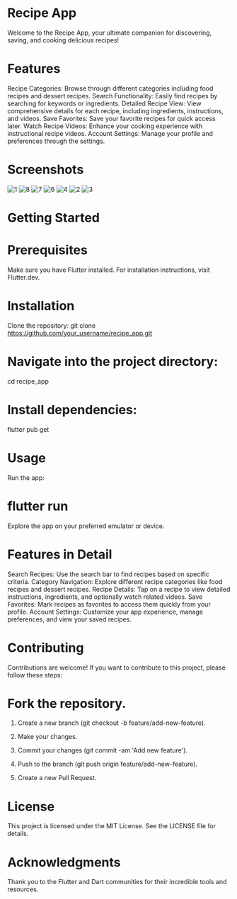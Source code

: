 # Recipe App
Welcome to the Recipe App, your ultimate companion for discovering, saving, and cooking delicious recipes!

# Features
Recipe Categories: Browse through different categories including food recipes and dessert recipes.
Search Functionality: Easily find recipes by searching for keywords or ingredients.
Detailed Recipe View: View comprehensive details for each recipe, including ingredients, instructions, and videos.
Save Favorites: Save your favorite recipes for quick access later.
Watch Recipe Videos: Enhance your cooking experience with instructional recipe videos.
Account Settings: Manage your profile and preferences through the settings.

# Screenshots
![1](https://github.com/user-attachments/assets/eaa8dd64-529e-4558-a652-a72ee5426ed5)
![8](https://github.com/user-attachments/assets/1efde468-85e4-435b-a595-e114a1a55c52)
![7](https://github.com/user-attachments/assets/e83b77f5-28b0-43cd-b561-256ff4321247)
![6](https://github.com/user-attachments/assets/9cf28d79-793b-4a5d-b1a7-9f115268c05d)
![4](https://github.com/user-attachments/assets/0038e40f-c881-455c-a3fb-d512fb754c76)
![2](https://github.com/user-attachments/assets/c6dab8a8-d722-42cd-8407-a161dff54450)
![3](https://github.com/user-attachments/assets/e91aedfe-0987-4ff6-a51e-f527c1c8a526)




# Getting Started

# Prerequisites
Make sure you have Flutter installed. For installation instructions, visit Flutter.dev.

# Installation
Clone the repository:
git clone https://github.com/your_username/recipe_app.git

# Navigate into the project directory:
cd recipe_app

# Install dependencies:
flutter pub get

# Usage
Run the app:

# flutter run
Explore the app on your preferred emulator or device.

# Features in Detail
Search Recipes: Use the search bar to find recipes based on specific criteria.
Category Navigation: Explore different recipe categories like food recipes and dessert recipes.
Recipe Details: Tap on a recipe to view detailed instructions, ingredients, and optionally watch related videos.
Save Favorites: Mark recipes as favorites to access them quickly from your profile.
Account Settings: Customize your app experience, manage preferences, and view your saved recipes.

# Contributing
Contributions are welcome! If you want to contribute to this project, please follow these steps:

# Fork the repository.
1. Create a new branch (git checkout -b feature/add-new-feature).

2. Make your changes.
3. Commit your changes (git commit -am 'Add new feature').

4. Push to the branch (git push origin feature/add-new-feature).
5. Create a new Pull Request.

# License
This project is licensed under the MIT License. See the LICENSE file for details.

 # Acknowledgments
Thank you to the Flutter and Dart communities for their incredible tools and resources.
